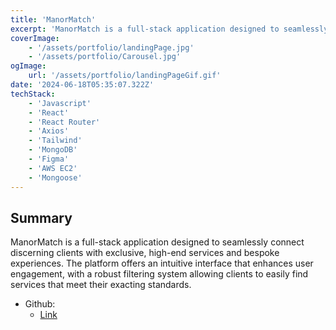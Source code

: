 ```yaml
---
title: 'ManorMatch'
excerpt: 'ManorMatch is a full-stack application designed to seamlessly connect discerning clients with exclusive, high-end services and bespoke experiences. The platform offers an intuitive interface that enhances user engagement, with a robust filtering system allowing clients to easily find services that meet their exacting standards.'
coverImage:
    - '/assets/portfolio/landingPage.jpg'
    - '/assets/portfolio/Carousel.jpg'
ogImage:
    url: '/assets/portfolio/landingPageGif.gif'
date: '2024-06-18T05:35:07.322Z'
techStack:
    - 'Javascript'
    - 'React'
    - 'React Router'
    - 'Axios'
    - 'Tailwind'
    - 'MongoDB'
    - 'Figma'
    - 'AWS EC2'
    - 'Mongoose'
---
```


## Summary

ManorMatch is a full-stack application designed to seamlessly connect discerning clients with exclusive, high-end services and bespoke experiences. The platform offers an intuitive interface that enhances user engagement, with a robust filtering system allowing clients to easily find services that meet their exacting standards.

-   Github:
    -   [Link](https://github.com/ManorMatch/ManorMatch)
